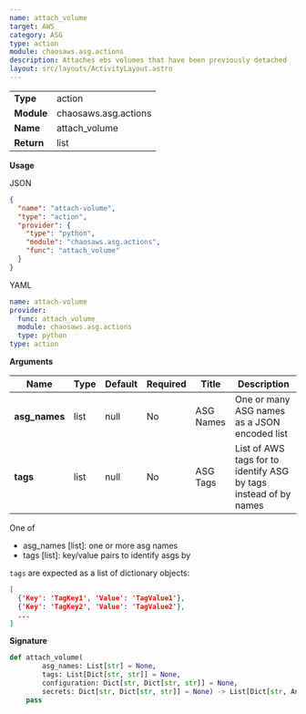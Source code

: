```yaml
---
name: attach_volume
target: AWS
category: ASG
type: action
module: chaosaws.asg.actions
description: Attaches ebs volumes that have been previously detached
layout: src/layouts/ActivityLayout.astro
---
```


|            |                      |
| ---------- | -------------------- |
| **Type**   | action               |
| **Module** | chaosaws.asg.actions |
| **Name**   | attach_volume        |
| **Return** | list                 |

**Usage**

JSON

```json
{
  "name": "attach-volume",
  "type": "action",
  "provider": {
    "type": "python",
    "module": "chaosaws.asg.actions",
    "func": "attach_volume"
  }
}
```

YAML

```yaml
name: attach-volume
provider:
  func: attach_volume
  module: chaosaws.asg.actions
  type: python
type: action
```

**Arguments**

| Name          | Type | Default | Required | Title     | Description                                                      |
| ------------- | ---- | ------- | -------- | --------- | ---------------------------------------------------------------- |
| **asg_names** | list | null    | No       | ASG Names | One or many ASG names as a JSON encoded list                     |
| **tags**      | list | null    | No       | ASG Tags  | List of AWS tags for to identify ASG by tags instead of by names |

One of

- asg_names [list]: one or more asg names
- tags [list]: key/value pairs to identify asgs by

`tags` are expected as a list of dictionary objects:

```json
[
  {'Key': 'TagKey1', 'Value': 'TagValue1'},
  {'Key': 'TagKey2', 'Value': 'TagValue2'},
  ...
]
```

**Signature**

```python
def attach_volume(
        asg_names: List[str] = None,
        tags: List[Dict[str, str]] = None,
        configuration: Dict[str, Dict[str, str]] = None,
        secrets: Dict[str, Dict[str, str]] = None) -> List[Dict[str, Any]]:
    pass

```
